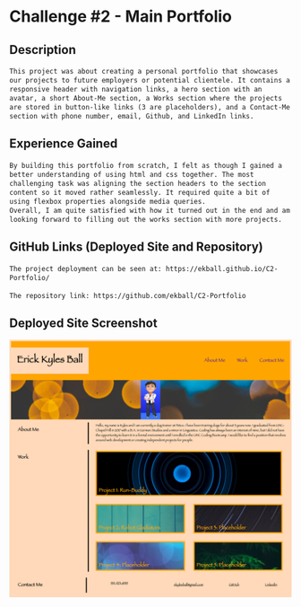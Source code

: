 # Challenge #2 - Main Portfolio

## Description

    This project was about creating a personal portfolio that showcases our projects to future employers or potential clientele. It contains a responsive header with navigation links, a hero section with an avatar, a short About-Me section, a Works section where the projects are stored in button-like links (3 are placeholders), and a Contact-Me section with phone number, email, Github, and LinkedIn links. 

## Experience Gained

    By building this portfolio from scratch, I felt as though I gained a better understanding of using html and css together. The most challenging task was aligning the section headers to the section content so it moved rather seamlessly. It required quite a bit of using flexbox properties alongside media queries.
    Overall, I am quite satisfied with how it turned out in the end and am looking forward to filling out the works section with more projects.

## GitHub Links (Deployed Site and Repository)

    The project deployment can be seen at: https://ekball.github.io/C2-Portfolio/

    The repository link: https://github.com/ekball/C2-Portfolio

## Deployed Site Screenshot

![portfolio](./assets/images/portfolio-screenshot.png)